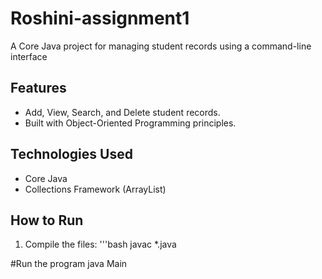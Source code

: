 # Roshini-assignment1
A Core Java project for managing student records using a command-line interface
## Features
- Add, View, Search, and Delete student records.
- Built with Object-Oriented Programming principles.

## Technologies Used
- Core Java
- Collections Framework (ArrayList)

## How to Run
1. Compile the files:
     '''bash
   javac *.java

#Run the program
java Main

